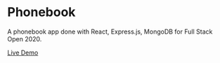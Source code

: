 # Phonebook

A phonebook app done with React, Express.js, MongoDB for Full Stack Open 2020.

[Live Demo](https://phonebook-pipeline.herokuapp.com//)
